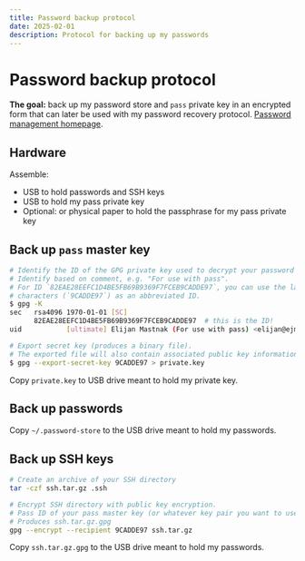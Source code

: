 ```yaml
---
title: Password backup protocol
date: 2025-02-01
description: Protocol for backing up my passwords
---
```


# Password backup protocol


**The goal:** back up my password store and `pass` private key in an encrypted form that can later be used with my password recovery protocol.
[Password management homepage](/notes/passwords/passwords).

## Hardware

Assemble: 

- USB to hold passwords and SSH keys
- USB to hold my pass private key
- Optional: or physical paper to hold the passphrase for my pass private key

## Back up `pass` master key

```bash
# Identify the ID of the GPG private key used to decrypt your password store. #
# Identify based on comment, e.g. "For use with pass".
# For ID `82EAE28EEFC1D4BE5FB69B9369F7FCEB9CADDE97`, you can use the last 8
# characters (`9CADDE97`) as an abbreviated ID.
$ gpg -K
sec   rsa4096 1970-01-01 [SC]
      82EAE28EEFC1D4BE5FB69B9369F7FCEB9CADDE97  # this is the ID!
uid           [ultimate] Elijan Mastnak (For use with pass) <elijan@ejmastnak.com>

# Export secret key (produces a binary file).
# The exported file will also contain associated public key information.
$ gpg --export-secret-key 9CADDE97 > private.key
```

Copy `private.key` to USB drive meant to hold my private key.

## Back up passwords

Copy `~/.password-store` to the USB drive meant to hold my passwords.

## Back up SSH keys

```bash
# Create an archive of your SSH directory
tar -czf ssh.tar.gz .ssh

# Encrypt SSH directory with public key encryption.
# Pass ID of your pass master key (or whatever key pair you want to use for encryption/decryption).
# Produces ssh.tar.gz.gpg
gpg --encrypt --recipient 9CADDE97 ssh.tar.gz
```

Copy `ssh.tar.gz.gpg` to the USB drive meant to hold my passwords.
